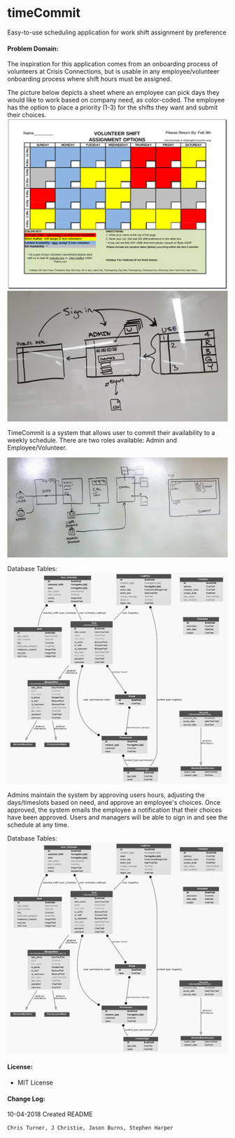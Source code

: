 # timeCommit
Easy-to-use scheduling application for work shift assignment by preference

#### Problem Domain:

The inspiration for this application comes from an onboarding process of volunteers at Crisis Connections, but is usable in any employee/volunteer onboarding process where shift hours must be assigned.

The picture below depicts a sheet where an employee can pick days they would like to work based on company need, as color-coded.
The employee has the option to place a priority (1-3) for the shifts they want and submit their choices.
![v_sheet](https://github.com/timeCommit-easyAvailability/timeCommit/blob/master/assets/v-sheet.png) <br>
![wireframe](https://github.com/timeCommit-easyAvailability/timeCommit/blob/master/assets/20181002_163528.jpg) <br>

TimeCommit is a system that allows user to commit their availability to a weekly schedule.
There are two roles available: Admin and Employee/Volunteer.

![wireframe2](https://github.com/timeCommit-easyAvailability/timeCommit/blob/master/assets/wireframe_6.jpg) <br>

Database Tables:
![wireframe2](https://github.com/timeCommit-easyAvailability/timeCommit/blob/master/assets/myapp_models.png) <br>

Admins maintain the system by approving users hours, adjusting the days/timeslots based on need, and approve an employee's choices. Once approved, the system emails the employee a notification that their choices have been approved. Users and managers will be able to sign in and see the schedule at any time.

Database Tables:
![db](https://github.com/timeCommit-easyAvailability/timeCommit/blob/master/assets/myapp_models.png) <br>

#### License:
- MIT License

#### Change Log:
10-04-2018 Created README

```python
Chris Turner, J Christie, Jason Burns, Stephen Harper
```
